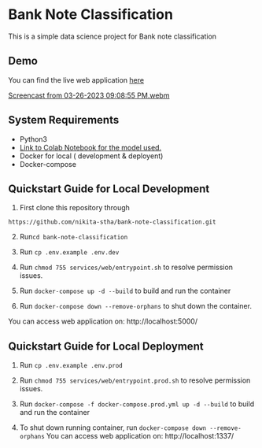 # Bank Note Classification
This is a simple data science project for Bank note classification

## Demo

You can find the live web application [here](https://replit.com/@nikita-stha/PneumoniaDetector?v=1)

[Screencast from 03-26-2023 09:08:55 PM.webm](https://user-images.githubusercontent.com/66687885/227823977-c880abc1-3743-4c0d-a703-35afd9569f7d.webm)


## System Requirements
- Python3
- [Link to Colab Notebook for the model used.](https://colab.research.google.com/drive/1MhKcqBe4PVMA-Dxi8J2r6W1XNJeScu4X?usp=sharing)
- Docker for local ( development & deployent)
- Docker-compose

## Quickstart Guide for Local Development

1. First clone this repository through 

`https://github.com/nikita-stha/bank-note-classification.git`

2. Run`cd bank-note-classification`

3. Run `cp .env.example .env.dev`

4. Run `chmod 755 services/web/entrypoint.sh` to resolve permission issues.

5. Run `docker-compose up -d --build` to build and run the container

6. Run `docker-compose down --remove-orphans` to shut down the container.

You can access web application on: http://localhost:5000/

## Quickstart Guide for Local Deployment

1. Run `cp .env.example .env.prod`

2. Run `chmod 755 services/web/entrypoint.prod.sh` to resolve permission issues.

3. Run `docker-compose -f docker-compose.prod.yml up -d --build` to build and run the container

4. To shut down running container, run `docker-compose down --remove-orphans`
You can access web application on: http://localhost:1337/
